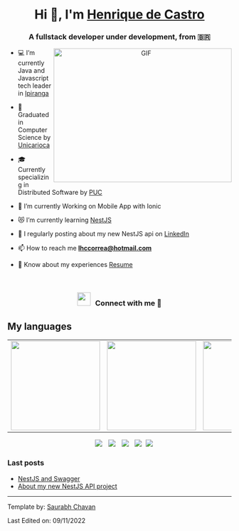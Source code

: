 <h1 align="center">Hi 👋, I'm <a href="https://github.com/M4D-MAESTRO" target="blank">
Henrique de Castro</a></h1>
<h3 align="center">A fullstack developer under development, from &#x1F1E7;&#x1F1F7;</h3>

<a target="_blank" align="center">
  <img align="right" top="500" height="300" width="400" alt="GIF" src="https://media.giphy.com/media/SWoSkN6DxTszqIKEqv/giphy.gif">
</a>

- 💻 I’m currently Java and Javascript tech leader in [Ipiranga](https://portal.ipiranga/wps/portal/ipiranga/inicio)

- 📝 Graduated in Computer Science by [Unicarioca](https://www.unicarioca.edu.br/)

- 🎓 Currently specializing in Distributed Software by [PUC](https://www.pucminas.br/main/Paginas/default.aspx)

- 📱 I’m currently Working on Mobile App with Ionic

- 😻 I’m currently learning  <a href="https://docs.nestjs.com/" target="blank">NestJS</a>

- 📝 I regularly posting about my new NestJS api on [LinkedIn](https://www.linkedin.com/in/henriquedecastro-dev/)

- 📫 How to reach me **lhccorrea@hotmail.com**

- 📄 Know about my experiences <a href="https://drive.google.com/file/d/17wyhMIMjZjR8njHTNUu2msDM0CsbH5zD/view?usp=sharing" target="blank">Resume</a>
<br/>
<h3 align="center" > <img src="https://media.giphy.com/media/iY8CRBdQXODJSCERIr/giphy.gif" width="30" height="30" style="margin-right: 10px;">Connect with me 🤝 </h3>

<h2 font-weight="bold">My languages</h2>
<table>
  <tr>
      <td><img src="https://img.shields.io/badge/java-%23ED8B00.svg?style=for-the-badge&logo=java&logoColor=white" width="200"></td>
      <td><img src="https://img.shields.io/badge/JavaScript-323330?style=for-the-badge&logo=javascript&logoColor=F7DF1E" width="200"></td>
      <td><img src="https://img.shields.io/badge/TypeScript-007ACC?style=for-the-badge&logo=typescript&logoColor=white" width="200"></td>
      <td><img src="https://img.shields.io/badge/PLSQL-F80000?style=for-the-badge&logo=oracle&logoColor=black" width="200"></td>
  </tr>

</table>

<p align="center">

 <div align="center"  class="icons-social" style="margin-left: 10px;">
        <a style="margin-left: 10px;"  target="_blank" href="https://www.linkedin.com/in/henriquedecastro-dev/">
			<img src="https://img.icons8.com/doodle/40/000000/linkedin--v2.png"></a>
        <a style="margin-left: 10px;" target="_blank" href="https://github.com/M4D-MAESTRO">
		<img src="https://img.icons8.com/doodle/40/000000/github--v1.png"></a>
        <a style="margin-left: 10px;" target="_blank" href="https://www.instagram.com/henriquedecastro.dev/">
			<img src="https://img.icons8.com/doodle/40/000000/instagram-new--v2.png"></a>
		<a style="margin-left: 10px;" target="_blank" href="https://www.youtube.com/channel/UCoEplNbqnJDNYnWuXyzDFrQ">
				<img src="https://img.icons8.com/doodle/1x/youtube--v2.png" ></a>
		<a style="margin-left: 5px;" target="_blank" href="https://drive.google.com/file/d/17wyhMIMjZjR8njHTNUu2msDM0CsbH5zD/view?usp=sharing">
					<img src="https://img.icons8.com/plasticine/0.5x/resume.png" ></a>
      </div>

</p>

### Last posts

<!-- Last-Posts-LIST:START -->

- [NestJS and Swagger](https://www.linkedin.com/feed/update/urn:li:activity:6988941944697565184/)
- [About my new NestJS API project](https://www.linkedin.com/feed/update/urn:li:activity:6986782866567245824/)
<!-- Last-Posts-LIST:END -->

---

Template by: [Saurabh Chavan](https://github.com/100rabhcsmc)

Last Edited on: 09/11/2022
